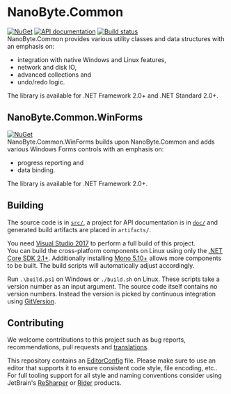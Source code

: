 # NanoByte.Common

[![NuGet](https://img.shields.io/nuget/v/NanoByte.Common.svg)](https://www.nuget.org/packages/NanoByte.Common/)
[![API documentation](https://img.shields.io/badge/api-docs-orange.svg)](https://common.nanobyte.de/)
[![Build status](https://img.shields.io/appveyor/ci/nano-byte/common.svg)](https://ci.appveyor.com/project/nano-byte/common)  
NanoByte.Common provides various utility classes and data structures with an emphasis on:

- integration with native Windows and Linux features,
- network and disk IO,
- advanced collections and
- undo/redo logic.

The library is available for .NET Framework 2.0+ and .NET Standard 2.0+.

## NanoByte.Common.WinForms

[![NuGet](https://img.shields.io/nuget/v/NanoByte.Common.WinForms.svg)](https://www.nuget.org/packages/NanoByte.Common.WinForms/)  
NanoByte.Common.WinForms builds upon NanoByte.Common and adds various Windows Forms controls with an emphasis on:

- progress reporting and
- data binding.

The library is available for .NET Framework 2.0+.

## Building

The source code is in [`src/`](src/), a project for API documentation is in [`doc/`](doc/) and generated build artifacts are placed in `artifacts/`.

You need [Visual Studio 2017](https://www.visualstudio.com/downloads/) to perform a full build of this project.  
You can build the cross-platform components on Linux using only the [.NET Core SDK 2.1+](https://www.microsoft.com/net/download). Additionally installing [Mono 5.10+](https://www.mono-project.com/download/stable/) allows more components to be built. The build scripts will automatically adjust accordingly.

Run `.\build.ps1` on Windows or `./build.sh` on Linux. These scripts take a version number as an input argument. The source code itself contains no version numbers. Instead the version is picked by continuous integration using [GitVersion](http://gitversion.readthedocs.io/).

## Contributing

We welcome contributions to this project such as bug reports, recommendations, pull requests and [translations](https://www.transifex.com/eicher/0install-win/).

This repository contains an [EditorConfig](http://editorconfig.org/) file. Please make sure to use an editor that supports it to ensure consistent code style, file encoding, etc.. For full tooling support for all style and naming conventions consider using JetBrain's [ReSharper](https://www.jetbrains.com/resharper/) or [Rider](https://www.jetbrains.com/rider/) products.
